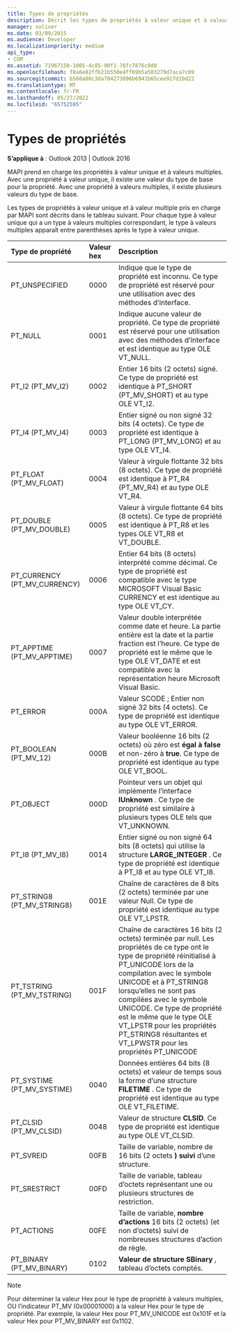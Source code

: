 ```yaml
---
title: Types de propriétés
description: Décrit les types de propriétés à valeur unique et à valeurs multiples pris en charge par MAPI dans une table présentant le type de propriété, la valeur hexadécimale et une brève description.
manager: soliver
ms.date: 03/09/2015
ms.audience: Developer
ms.localizationpriority: medium
api_type:
- COM
ms.assetid: 71967150-1005-4c85-90f1-76fc7876c0d0
ms.openlocfilehash: f8a6e82ffb21b550e4ff69b5a503279d7aca7c09
ms.sourcegitcommit: b568a00c3da704273896b6941b65cee91fd1bd22
ms.translationtype: MT
ms.contentlocale: fr-FR
ms.lasthandoff: 05/27/2022
ms.locfileid: "65752595"
---
```

# <a name="property-types"></a>Types de propriétés

  
  
**S’applique à** : Outlook 2013 | Outlook 2016 
  
MAPI prend en charge les propriétés à valeur unique et à valeurs multiples. Avec une propriété à valeur unique, il existe une valeur du type de base pour la propriété. Avec une propriété à valeurs multiples, il existe plusieurs valeurs du type de base. 
  
Les types de propriétés à valeur unique et à valeur multiple pris en charge par MAPI sont décrits dans le tableau suivant. Pour chaque type à valeur unique qui a un type à valeurs multiples correspondant, le type à valeurs multiples apparaît entre parenthèses après le type à valeur unique.
  
|**Type de propriété**|**Valeur hex**|**Description**|
|:-----|:-----|:-----|
|PT_UNSPECIFIED  <br/> |0000  <br/> |Indique que le type de propriété est inconnu. Ce type de propriété est réservé pour une utilisation avec des méthodes d’interface. |
|PT_NULL  <br/> |0001  <br/> |Indique aucune valeur de propriété. Ce type de propriété est réservé pour une utilisation avec des méthodes d’interface et est identique au type OLE VT_NULL. |
|PT_I2 (PT_MV_I2)  <br/> |0002  <br/> |Entier 16 bits (2 octets) signé. Ce type de propriété est identique à PT_SHORT (PT_MV_SHORT) et au type OLE VT_I2. |
|PT_I4 (PT_MV_I4)  <br/> |0003  <br/> |Entier signé ou non signé 32 bits (4 octets). Ce type de propriété est identique à PT_LONG (PT_MV_LONG) et au type OLE VT_I4. |
|PT_FLOAT (PT_MV_FLOAT)  <br/> |0004  <br/> |Valeur à virgule flottante 32 bits (8 octets). Ce type de propriété est identique à PT_R4 (PT_MV_R4) et au type OLE VT_R4. |
|PT_DOUBLE (PT_MV_DOUBLE)  <br/> |0005  <br/> |Valeur à virgule flottante 64 bits (8 octets). Ce type de propriété est identique à PT_R8 et les types OLE VT_R8 et VT_DOUBLE. |
|PT_CURRENCY (PT_MV_CURRENCY)  <br/> |0006  <br/> |Entier 64 bits (8 octets) interprété comme décimal. Ce type de propriété est compatible avec le type MICROSOFT Visual Basic CURRENCY et est identique au type OLE VT_CY. |
|PT_APPTIME (PT_MV_APPTIME)  <br/> |0007  <br/> |Valeur double interprétée comme date et heure. La partie entière est la date et la partie fraction est l’heure. Ce type de propriété est le même que le type OLE VT_DATE et est compatible avec la représentation heure Microsoft Visual Basic. |
|PT_ERROR  <br/> |000A  <br/> |Valeur SCODE ; Entier non signé 32 bits (4 octets). Ce type de propriété est identique au type OLE VT_ERROR. |
|PT_BOOLEAN (PT_MV_12)  <br/> |000B  <br/> |Valeur booléenne 16 bits (2 octets) où zéro est **égal à false** et non-zéro à **true**. Ce type de propriété est identique au type OLE VT_BOOL. |
|PT_OBJECT  <br/> |000D  <br/> |Pointeur vers un objet qui implémente l’interface **IUnknown** . Ce type de propriété est similaire à plusieurs types OLE tels que VT_UNKNOWN. |
|PT_I8 (PT_MV_I8)  <br/> |0014  <br/> |Entier signé ou non signé 64 bits (8 octets) qui utilise la structure **LARGE_INTEGER** . Ce type de propriété est identique à PT_I8 et au type OLE VT_I8. |
|PT_STRING8 (PT_MV_STRING8)  <br/> |001E  <br/> |Chaîne de caractères de 8 bits (2 octets) terminée par une valeur Null. Ce type de propriété est identique au type OLE VT_LPSTR. |
|PT_TSTRING (PT_MV_TSTRING)  <br/> |001F  <br/> |Chaîne de caractères 16 bits (2 octets) terminée par null. Les propriétés de ce type ont le type de propriété réinitialisé à PT_UNICODE lors de la compilation avec le symbole UNICODE et à PT_STRING8 lorsqu’elles ne sont pas compilées avec le symbole UNICODE. Ce type de propriété est le même que le type OLE VT_LPSTR pour les propriétés PT_STRING8 résultantes et VT_LPWSTR pour les propriétés PT_UNICODE  <br/> |
|PT_SYSTIME (PT_MV_SYSTIME)  <br/> |0040  <br/> |Données entières 64 bits (8 octets) et valeur de temps sous la forme d’une structure **FILETIME** . Ce type de propriété est identique au type OLE VT_FILETIME. |
|PT_CLSID (PT_MV_CLSID)  <br/> |0048  <br/> |Valeur de structure **CLSID**. Ce type de propriété est identique au type OLE VT_CLSID. |
|PT_SVREID  <br/> |00FB  <br/> |Taille de variable, nombre de 16 bits (2 octets **) suivi** d’une structure. |
|PT_SRESTRICT  <br/> |00FD  <br/> |Taille de variable, tableau d’octets représentant une ou plusieurs structures de restriction. |
|PT_ACTIONS  <br/> |00FE  <br/> |Taille de variable, **nombre d’actions** 16 bits (2 octets) (et non d’octets) suivi de nombreuses structures d’action de règle. |
|PT_BINARY (PT_MV_BINARY)  <br/> |0102  <br/> |**Valeur de structure SBinary** , tableau d’octets comptés. |
   
> [!NOTE]
> Pour déterminer la valeur Hex pour le type de propriété à valeurs multiples, OU l’indicateur PT_MV (0x00001000) à la valeur Hex pour le type de propriété. Par exemple, la valeur Hex pour PT_MV_UNICODE est 0x101F et la valeur Hex pour PT_MV_BINARY est 0x1102. 
  

